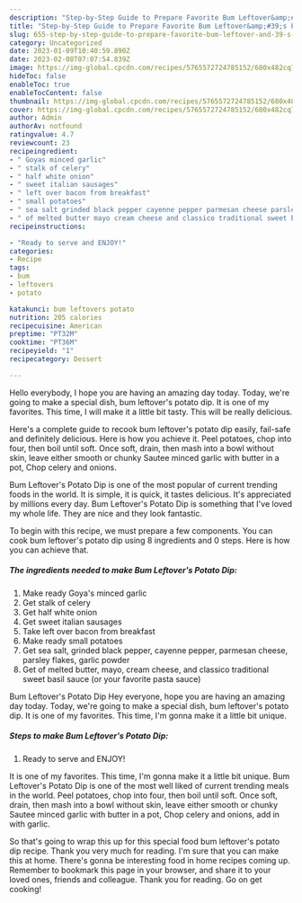 ```yaml
---
description: "Step-by-Step Guide to Prepare Favorite Bum Leftover&amp;#39;s Potato Dip"
title: "Step-by-Step Guide to Prepare Favorite Bum Leftover&amp;#39;s Potato Dip"
slug: 655-step-by-step-guide-to-prepare-favorite-bum-leftover-and-39-s-potato-dip
category: Uncategorized
date: 2023-01-09T10:40:59.890Z
date: 2023-02-08T07:07:54.839Z
image: https://img-global.cpcdn.com/recipes/5765572724785152/680x482cq70/bum-leftovers-potato-dip-recipe-main-photo.jpg
hideToc: false
enableToc: true
enableTocContent: false
thumbnail: https://img-global.cpcdn.com/recipes/5765572724785152/680x482cq70/bum-leftovers-potato-dip-recipe-main-photo.jpg
cover: https://img-global.cpcdn.com/recipes/5765572724785152/680x482cq70/bum-leftovers-potato-dip-recipe-main-photo.jpg
author: Admin
authorAv: notfound
ratingvalue: 4.7
reviewcount: 23
recipeingredient:
- " Goyas minced garlic"
- " stalk of celery"
- " half white onion"
- " sweet italian sausages"
- " left over bacon from breakfast"
- " small potatoes"
- " sea salt grinded black pepper cayenne pepper parmesan cheese parsley flakes garlic powder"
- " of melted butter mayo cream cheese and classico traditional sweet basil sauce or your favorite pasta sauce"
recipeinstructions:

- "Ready to serve and ENJOY!"
categories:
- Recipe
tags:
- bum
- leftovers
- potato

katakunci: bum leftovers potato 
nutrition: 205 calories
recipecuisine: American
preptime: "PT32M"
cooktime: "PT36M"
recipeyield: "1"
recipecategory: Dessert

---
```



Hello everybody, I hope you are having an amazing day today. Today, we're going to make a special dish, bum leftover&#39;s potato dip. It is one of my favorites. This time, I will make it a little bit tasty. This will be really delicious.

Here&#39;s a complete guide to recook bum leftover&#39;s potato dip easily, fail-safe and definitely delicious. Here is how you achieve it. Peel potatoes, chop into four, then boil until soft. Once soft, drain, then mash into a bowl without skin, leave either smooth or chunky Sautee minced garlic with butter in a pot, Chop celery and onions.

Bum Leftover&#39;s Potato Dip is one of the most popular of current trending foods in the world. It is simple, it is quick, it tastes delicious. It's appreciated by millions every day. Bum Leftover&#39;s Potato Dip is something that I've loved my whole life. They are nice and they look fantastic.


To begin with this recipe, we must prepare a few components. You can cook bum leftover&#39;s potato dip using 8 ingredients and 0 steps. Here is how you can achieve that.

<!--inarticleads1-->

##### The ingredients needed to make Bum Leftover&#39;s Potato Dip:

1. Make ready  Goya&#39;s minced garlic
1. Get  stalk of celery
1. Get  half white onion
1. Get  sweet italian sausages
1. Take  left over bacon from breakfast
1. Make ready  small potatoes
1. Get  sea salt, grinded black pepper, cayenne pepper, parmesan cheese, parsley flakes, garlic powder
1. Get  of melted butter, mayo, cream cheese, and classico traditional sweet basil sauce (or your favorite pasta sauce)


Bum Leftover&#39;s Potato Dip Hey everyone, hope you are having an amazing day today. Today, we&#39;re going to make a special dish, bum leftover&#39;s potato dip. It is one of my favorites. This time, I&#39;m gonna make it a little bit unique. 

<!--inarticleads2-->

##### Steps to make Bum Leftover&#39;s Potato Dip:


1. Ready to serve and ENJOY!

It is one of my favorites. This time, I&#39;m gonna make it a little bit unique. Bum Leftover&#39;s Potato Dip is one of the most well liked of current trending meals in the world. Peel potatoes, chop into four, then boil until soft. Once soft, drain, then mash into a bowl without skin, leave either smooth or chunky Sautee minced garlic with butter in a pot, Chop celery and onions, add in with garlic. 

So that's going to wrap this up for this special food bum leftover&#39;s potato dip recipe. Thank you very much for reading. I'm sure that you can make this at home. There's gonna be interesting food in home recipes coming up. Remember to bookmark this page in your browser, and share it to your loved ones, friends and colleague. Thank you for reading. Go on get cooking!
